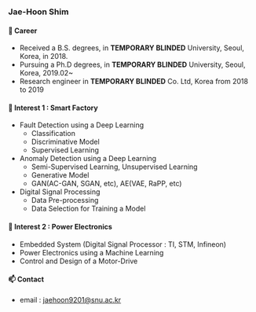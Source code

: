 ### Jae-Hoon Shim

#### 🔭 Career
* Received a B.S. degrees, in **TEMPORARY BLINDED** University, Seoul, Korea, in 2018.
* Pursuing a Ph.D degrees, in **TEMPORARY BLINDED** University, Seoul, Korea, 2019.02~
* Research engineer in **TEMPORARY BLINDED** Co. Ltd, Korea from 2018 to 2019

#### 🌱 Interest 1 : Smart Factory
  * Fault Detection using a Deep Learning
    * Classification
    * Discriminative Model 
    * Supervised Learning
  * Anomaly Detection using a Deep Learning
    * Semi-Supervised Learning, Unsupervised Learning
    * Generative Model
    * GAN(AC-GAN, SGAN, etc), AE(VAE, RaPP, etc)
  * Digital Signal Processing
    * Data Pre-processing
    * Data Selection for Training a Model
    
#### 🌱 Interest 2 : Power Electronics
  * Embedded System (Digital Signal Processor : TI, STM, Infineon)
  * Power Electronics using a Machine Learning
  * Control and Design of a Motor-Drive
        
#### 📫 Contact
* email : jaehoon9201@snu.ac.kr
